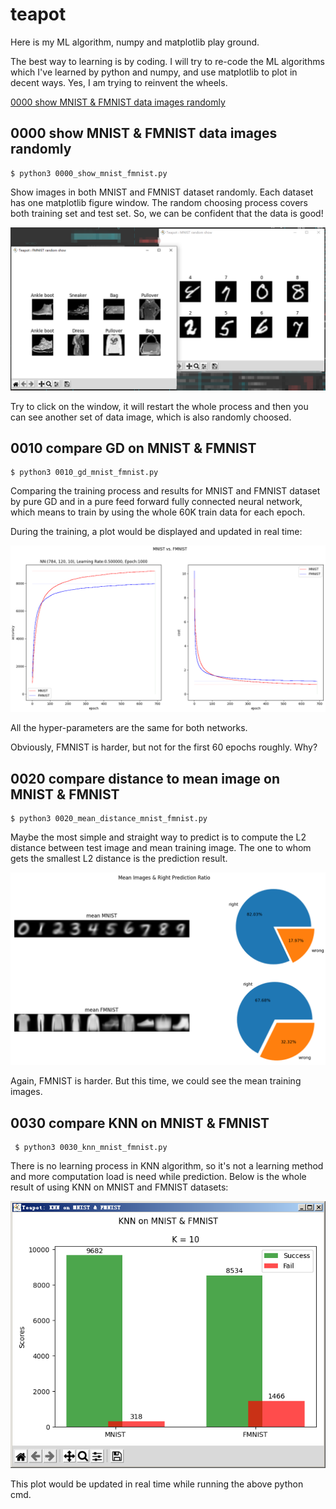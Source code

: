 # teapot

Here is my ML algorithm, numpy and matplotlib play ground.

The best way to learning is by coding. I will try to re-code the ML algorithms
which I've learned by python and numpy, and use matplotlib to plot in
decent ways. Yes, I am trying to reinvent the wheels.

[0000 show MNIST & FMNIST data images randomly](https://github.com/xinlin-z/teapot#0000-show-mnist--fmnist-data-images-randomly)

## 0000 show MNIST & FMNIST data images randomly

    $ python3 0000_show_mnist_fmnist.py

Show images in both MNIST and FMNIST dataset randomly. Each dataset has one
matplotlib figure window. The random choosing process covers both training set
and test set. So, we can be confident that the data is good!

![image](https://github.com/xinlin-z/teapot/blob/master/pics/0000_show_mnist_fmnist.png)

Try to click on the window, it will restart the whole process and then you
can see another set of data image, which is also randomly choosed.

## 0010 compare GD on MNIST & FMNIST

    $ python3 0010_gd_mnist_fmnist.py

Comparing the training process and results for MNIST and FMNIST dataset by
pure GD and in a pure feed forward fully connected neural network, which means
to train by using the whole 60K train data for each epoch.

During the training, a plot would be displayed and updated in real time:

![image](https://github.com/xinlin-z/teapot/blob/master/pics/0010_gd_mnist_fmnist.png)

All the hyper-parameters are the same for both networks.

Obviously, FMNIST is harder, but not for the first 60 epochs roughly. Why?

## 0020 compare distance to mean image on MNIST & FMNIST

    $ python3 0020_mean_distance_mnist_fmnist.py

Maybe the most simple and straight way to predict is to compute the L2 distance
between test image and mean training image. The one to whom gets the smallest
L2 distance is the prediction result.

![image](https://github.com/xinlin-z/teapot/blob/master/pics/0020_mean_distance_mnist_fmnist.png)

Again, FMNIST is harder. But this time, we could see the mean training images.

## 0030 compare KNN on MNIST & FMNIST

     $ python3 0030_knn_mnist_fmnist.py

There is no learning process in KNN algorithm, so it's not a learning method
and more computation load is need while prediction. Below is the whole result
of using KNN on MNIST and FMNIST datasets:

![image](https://github.com/xinlin-z/teapot/blob/master/pics/0030_knn_mnist_fmnist.png)

This plot would be updated in real time while running the above python cmd.


